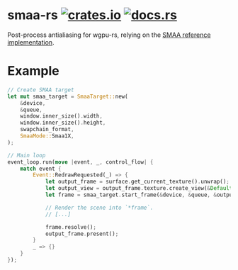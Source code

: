# smaa-rs [![crates.io](https://img.shields.io/crates/v/smaa.svg)](https://crates.io/crates/smaa) [![docs.rs](https://docs.rs/smaa/badge.svg)](https://docs.rs/smaa)

Post-process antialiasing for wgpu-rs, relying on the [SMAA reference implementation](https://github.com/iryoku/smaa).

# Example

```rust
// Create SMAA target
let mut smaa_target = SmaaTarget::new(
    &device,
    &queue,
    window.inner_size().width,
    window.inner_size().height,
    swapchain_format,
    SmaaMode::Smaa1X,
);

// Main loop
event_loop.run(move |event, _, control_flow| {
    match event {
        Event::RedrawRequested(_) => {
            let output_frame = surface.get_current_texture().unwrap();
            let output_view = output_frame.texture.create_view(&Default::default());
            let frame = smaa_target.start_frame(&device, &queue, &output_view);

            // Render the scene into `*frame`.
            // [...]

            frame.resolve();
            output_frame.present();
        }
        _ => {}
    }
});

```
